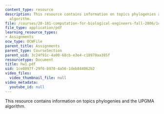 ```yaml
---
content_type: resource
description: This resource contains information on topics phylogenies and the UPGMA
  algorithm.
file: /courses/20-181-computation-for-biological-engineers-fall-2006/1ce0897f29f6b9704a561deb844062b2_hw1.pdf
file_type: application/pdf
learning_resource_types:
- Assignments
ocw_type: OCWFile
parent_title: Assignments
parent_type: CourseSection
parent_uid: 3c24f91c-4a00-68cb-e3e4-c18970aa385f
resourcetype: Document
title: hw1.pdf
uid: 1ce0897f-29f6-b970-4a56-1deb844062b2
video_files:
  video_thumbnail_file: null
video_metadata:
  youtube_id: null
---
```

This resource contains information on topics phylogenies and the UPGMA algorithm.

